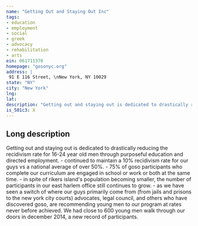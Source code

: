 ```yaml
---
name: "Getting Out and Staying Out Inc"
tags:
- education
- employment
- social
- greek
- advocacy
- rehabilitation
- arts
ein: 061711370
homepage: "gosonyc.org"
address: |
 91 E 116 Street, \nNew York, NY 10029
state: "NY"
city: "New York"
lng: 
lat: 
description: "Getting out and staying out is dedicated to drastically reducing the recidivism rate for 16-24 year old men through purposeful education and directed employment. "
is_501c3: X
---
```


## Long description

Getting out and staying out is dedicated to drastically reducing the recidivism rate for 16-24 year old men through purposeful education and directed employment. - continued to maintain a 10% recidivism rate for our guys vs a national average of over 50%. - 75% of goso participants who complete our curriculum are engaged in school or work or both at the same time. - in spite of rikers island's population becoming smaller, the number of participants in our east harlem office still continues to grow. - as we have seen a switch of where our guys primarily come from (from jails and prisons to the new york city courts) advocates, legal council, and others who have discovered goso, are recommending young men to our program at rates never before achieved. We had close to 600 young men walk through our doors in december 2014, a new record of participants. 
